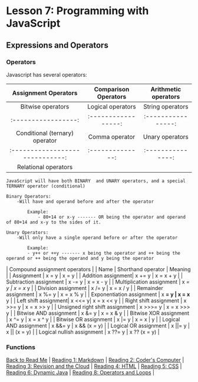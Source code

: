 # Lesson 7: Programming with JavaScript

## Expressions and Operators

### Operators

 Javascript has several operators:

 | Assignment Operators | Comparison Operators | Arithmetic operators |
 | :--------------------: | :--------------------: | :--------------------: |
 | Bitwise operators | Logical operators | String operators |
 | :-----------------: | :-----------------: | :----------------: |
 | Conditional (ternary) operator | Comma operator | Unary operators |
 | :-----------------------------: | :--------------: | :---------------: |
 | Relational operators |

    JavaScript will have both BINARY  and UNARY operators, and a special TERNARY operator (conditional)

    Binary Operators:
        -Will have and operand before and after the operator

            Example:
                - 80+14 or x-y ------- OR being the operator and operand of 80+14 and x-y to the sides of it.

    Unary Operators:
        -Will only have a single operand before or after the operator

            Example:
            - y++ or ++y ------- x being the operator and ++ being the operand or ++ being the operand and y being the operator

 | Compound assignment operators |
 | Name | Shorthand operator | Meaning |
 | Assignment | x = y | x = y |
 | Addition assignment| x += y | x = x + y |
 | Subtraction assignment | x -= y | x = x - y |
 | Multiplication assignment | x *= y | x = x* y |
 | Division assignment | x /= y | x = x / y |
 | Remainder assignment | x %= y | x = x % y |
 | Exponentiation assignment | x **= y | x = x** y |
 | Left shift assignment| x <<= y| x = x << y |
 | Right shift assignment | x >>= y | x = x >> y |
 | Unsigned right shift assignment | x >>>= y | x = x >>> y |
 | Bitwise AND assignment | x &= y | x = x & y |
 | Bitwise XOR assignment | x ^= y | x = x ^ y |
 | Bitwise OR assignment | x |= y | x = x | y |
 | Logical AND assignment | x &&= y | x && (x = y) |
 | Logical OR assignment | x ||= y | x || (x = y) |
 | Logical nullish assignment | x ??= y | x ?? (x = y) |

### Functions

[Back to Read Me](README.md) |
[Reading 1: Markdown](markdown.md) |
[Reading 2: Coder's Computer](coderscomputer.md) |
[Reading 3: Revision and the Cloud](revisionandthecloud.md) |
[Reading 4: HTML](html.md) |
[Reading 5: CSS](css.md) |
[Reading 6: Dynamic Java](dynamicjavascript.md) |
[Reading 8: Operators and Loops](operatorsandloops.md) |
